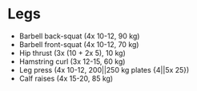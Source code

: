 # Legs
* Barbell back-squat (4x 10-12, 90 kg)
* Barbell front-squat (4x 10-12, 70 kg)
* Hip thrust (3x (10 + 2x 5), 10 kg)
* Hamstring curl (3x 12-15, 60 kg)
* Leg press (4x 10-12, 200||250 kg plates {4||5x 25})
* Calf raises (4x 15-20, 85 kg)
